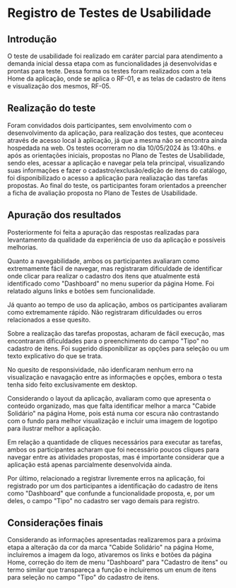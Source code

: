 # Registro de Testes de Usabilidade

## Introdução
O teste de usabilidade foi realizado em caráter parcial para atendimento a demanda inicial dessa etapa com as funcionalidades já desenvolvidas e prontas para teste. Dessa forma os testes foram realizados com a tela Home da aplicação, onde se aplica o RF-01, e as telas de cadastro de itens e visualização dos mesmos, RF-05. 

## Realização do teste
Foram convidados dois participantes, sem envolvimento com o desenvolvimento da aplicação, para realização dos testes, que aconteceu através de acesso local à aplicação, já que a mesma não se encontra ainda hospedada na web. Os testes ocorreram no dia 10/05/2024 às 13:40hs. e após as orientações iniciais, propostas no Plano de Testes de Usabilidade, sendo eles, acessar a aplicação e navegar pela tela principal, visualizando suas informações e fazer o cadastro/exclusão/edição de itens do catálogo, foi disponibilizado o acesso a aplicação para realiazação das tarefas propostas. Ao final do teste, os participantes foram orientados a preencher a ficha de avaliação proposta no Plano de Testes de Usabilidade.

## Apuração dos resultados
Posteriormente foi feita a apuração das respostas realizadas para levantamento da qualidade da experiência de uso da aplicação e possíveis melhorias.

Quanto a navegabilidade, ambos os participantes avaliaram como extremamente fácil de navegar, mas registraram dificuldade de identificar onde clicar para realizar o cadastro dos itens que atualmente está identificado como "Dashboard" no menu superior da página Home. Foi relatado alguns links e botões sem funcionalidade.

Já quanto ao tempo de uso da aplicação, ambos os participantes avaliaram como extremamente rápido. Não registraram dificuldades ou erros relacionados a esse quesito.

Sobre a realização das tarefas propostas, acharam de fácil execução, mas encontraram dificuldades para o preenchimento do campo "Tipo" no cadastro de itens. Foi sugerido disponibilizar as opções para seleção ou um texto explicativo do que se trata.

No quesito de responsividade, não idenficaram nenhum erro na visualização e navagação entre as informações e opções, embora o testa tenha sido feito exclusivamente em desktop.

Considerando o layout da aplicação, avaliaram como que apresenta o conteúdo organizado, mas que falta identificar melhor a marca "Cabide Solidário" na página Home, pois está numa cor escura não contrastando com o fundo para melhor visualização e incluir uma imagem de logotipo para ilustrar melhor a aplicação.

Em relação a quantidade de cliques necessários para executar as tarefas, ambos os participantes acharam que foi necessário poucos cliques para navegar entre as atividades propostas, mas é importante considerar que a aplicação está apenas parcialmente desenvolvida ainda.

Por último, relacionado a registrar livremente erros na aplicação, foi registrado por um dos participantes a identificação do cadastro de itens como "Dashboard" que confunde a funcionalidade proposta, e, por um deles, o campo "Tipo" no cadastro ser vago demais para registro.

## Considerações finais
Considerando as informações apresentadas realizaremos para a próxima etapa a alteração da cor da marca "Cabide Solidário" na página Home, incluíremos a imagem da logo, ativaremos os links e botões da página Home, correção do item de menu "Dashboard" para "Cadastro de itens" ou termo similar que transpareça a função e incluíremos um enum de itens para seleção no campo "Tipo" do cadastro de itens.

